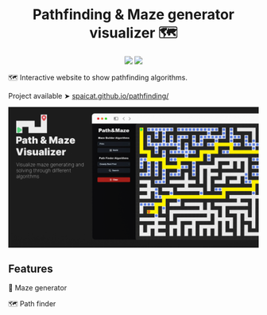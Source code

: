 <h1 align="center">
Pathfinding & Maze generator visualizer 🗺️
</h1>

<div align="center">
	<img src="https://img.shields.io/badge/Made%20with-JavaScript-F7DF1E?style=flat-square&logo=javascript" />
	<a href="https://github.com/spaicat/pathfinding/blob/master/LICENSE.md">
		<img src="https://img.shields.io/badge/license-MIT-green.svg?style=flat-square" />
	</a>
</div>

🗺️ Interactive website to show pathfinding algorithms.

Project available ➤ [spaicat.github.io/pathfinding/](https://spaicat.github.io/pathfinding/)


<img align="center" src="https://raw.githubusercontent.com/spaicat/pathfinding/master/.github/thumbnail.png" />

## Features

🧱 Maze generator

🗺️ Path finder